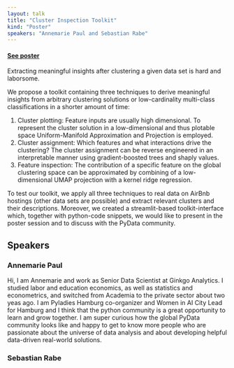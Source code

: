 ```yaml
---
layout: talk
title: "Cluster Inspection Toolkit"
kind: "Poster"
speakers: "Annemarie Paul and Sebastian Rabe"
---
```


#### [See poster](../assets/images/posters/250.png)
Extracting meaningful insights after clustering a given data set is hard and laborsome.

We propose a toolkit containing three techniques to derive meaningful insights from arbitrary clustering solutions or low-cardinality multi-class classifications in a shorter amount of time:

1.	Cluster plotting: Feature inputs are usually high dimensional. To represent the cluster solution in a low-dimensional and thus plotable space Uniform-Manifold Approximation and Projection is employed.
2.	Cluster assignment: Which features and what interactions drive the clustering? The cluster assignment can be reverse engineered in an interpretable manner using gradient-boosted trees and shaply values.
3.	Feature inspection: The contribution of a specific feature on the global clustering space can be approximated by combining of a low-dimensional UMAP projection with a kernel ridge regression.

To test our toolkit, we apply all three techniques to real data on AirBnb hostings (other data sets are possible) and extract relevant clusters and their descriptions. Moreover, we created a streamlit-based toolkit-interface which, together with python-code snippets, we would like to present in the poster session and to discuss with the PyData community.

## Speakers

### Annemarie Paul

Hi, I am Annemarie and work as Senior Data Scientist at Ginkgo Analytics. I studied labor and education economics, as well as statistics and econometrics, and switched from Academia to the private sector about two yeas ago. I am Pyladies Hamburg co-organizer and Women in AI City Lead for Hamburg and I think that the python community is a great opportunity to learn and grow together. I am super curious how the global PyData community looks like and happy to get to know more people who are passionate about the universe of data analysis and about developing helpful data-driven real-world solutions.

### Sebastian Rabe


